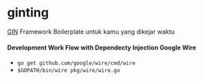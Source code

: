 # ginting
[GIN](https://github.com/gin-gonic/gin) Framework Boilerplate
untuk kamu yang dikejar waktu


#### Development Work Flow with Dependecty Injection Google Wire
- ```go get github.com/google/wire/cmd/wire```
- ```$GOPATH/bin/wire pkg/wire/wire.go```